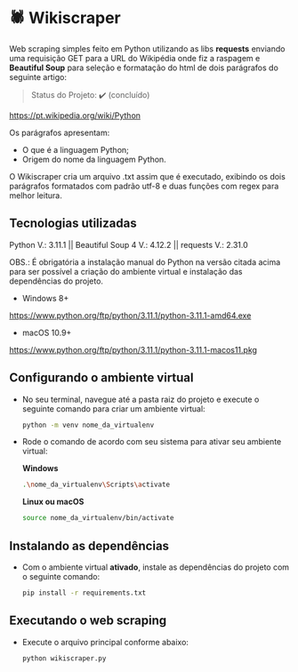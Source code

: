 # 🕷️ Wikiscraper

Web scraping simples feito em Python utilizando as libs **requests** enviando uma requisição GET para a URL do Wikipédia onde fiz a raspagem e **Beautiful Soup** para seleção e formatação do html de dois parágrafos do seguinte artigo:

> Status do Projeto: ✔️ (concluído)

https://pt.wikipedia.org/wiki/Python

Os parágrafos apresentam:
* O que é a linguagem Python;
* Origem do nome da linguagem Python.

O Wikiscraper cria um arquivo .txt assim que é executado, exibindo os dois parágrafos formatados com padrão utf-8 e duas funções com regex para melhor leitura.

## Tecnologias utilizadas
Python V.: 3.11.1 || Beautiful Soup 4 V.: 4.12.2 || requests V.: 2.31.0

OBS.: É obrigatória a instalação manual do Python na versão citada acima para ser possível a criação do ambiente virtual e instalação das dependências do projeto.

- Windows 8+

https://www.python.org/ftp/python/3.11.1/python-3.11.1-amd64.exe

- macOS 10.9+

https://www.python.org/ftp/python/3.11.1/python-3.11.1-macos11.pkg

## Configurando o ambiente virtual
* No seu terminal, navegue até a pasta raiz do projeto e execute o seguinte comando para criar um ambiente virtual:

  ```bash
  python -m venv nome_da_virtualenv
  ```

* Rode o comando de acordo com seu sistema para ativar seu ambiente virtual:

  **Windows**
  ```bash
  .\nome_da_virtualenv\Scripts\activate
  ```

  **Linux ou macOS**
  ```bash
  source nome_da_virtualenv/bin/activate
  ``` 

## Instalando as dependências
* Com o ambiente virtual **ativado**, instale as dependências do projeto com o seguinte comando:

   ```bash
  pip install -r requirements.txt
  ```

## Executando o web scraping
* Execute o arquivo principal conforme abaixo:

  ```bash
  python wikiscraper.py
  ```
